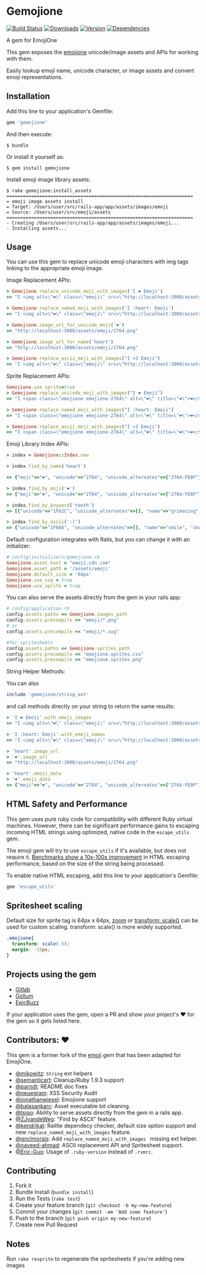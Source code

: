 # Gemojione

[![Build Status][travisUrl]][travisProject] [![Downloads][downs]][rubyUrl] [![Version][version]][rubyUrl] [![Dependencies][gemnasiumDeps]][gemnasiumProject]

A gem for EmojiOne

This gem exposes the [emojione](http://emojione.com/) unicode/image assets and APIs for working with them.

Easily lookup emoji name, unicode character, or image assets and convert emoji representations.

## Installation

Add this line to your application's Gemfile:

```ruby
gem 'gemojione'
```

And then execute:

    $ bundle

Or install it yourself as:

    $ gem install gemojione

Install emoji image library assets:

    $ rake gemojione:install_assets
    ====================================================================
    = emoji image assets install
    = Target: /Users/user/src/rails-app/app/assets/images/emoji
    = Source: /Users/user/src/emoji/assets
    ====================================================================
    - Creating /Users/user/src/rails-app/app/assets/images/emoji...
    - Installing assets...

## Usage

You can use this gem to replace unicode emoji characters with img tags linking to the appropriate emoji image.

Image Replacement APIs:

```ruby
> Gemojione.replace_unicode_moji_with_images('I ❤ Emoji')
=> "I <img alt=\"❤\" class=\"emoji\" src=\"http://localhost:3000/assets/emoji/2764.png\"> Emoji"

> Gemojione.replace_named_moji_with_images('I :heart: Emoji')
=> "I <img alt=\"❤\" class=\"emoji\" src=\"http://localhost:3000/assets/emoji/2764.png\"> Emoji"

> Gemojione.image_url_for_unicode_moji('❤')
=> "http://localhost:3000/assets/emoji/2764.png"

> Gemojione.image_url_for_name('heart')
=> "http://localhost:3000/assets/emoji/2764.png"

> Gemojione.replace_ascii_moji_with_images("I <3 Emoji")
=> "I <img alt=\"❤\" class=\"emoji\" src=\"http://localhost:3000/assets/emoji/2764.png\"> Emoji"
```

Sprite Replacement APIs:

```ruby
Gemojione.use_sprite=true
> Gemojione.replace_unicode_moji_with_images("I ❤ Emoji")
=> "I <span class=\"emojione emojione-2764\" alt=\"❤\" title=\"❤\">❤</span> Emoji"

> Gemojione.replace_named_moji_with_images("I :heart: Emoji")
=> "I <span class=\"emojione emojione-2764\" alt=\"❤\" title=\"❤\">❤</span> Emoji"

> Gemojione.replace_ascii_moji_with_images("I <3 Emoji")
=> "I <span class=\"emojione emojione-2764\" alt=\"❤\" title=\"❤\">❤</span> Emoji"

```

Emoji Library Index APIs:

```ruby
> index = Gemojione::Index.new

> index.find_by_name('heart')

=> {"moji"=>"❤", "unicode"=>"2764", "unicode_alternates"=>["2764-FE0F"], "name"=>"heart", "shortname"=>":heart:", "category"=>"symbols", "aliases"=>[], "aliases_ascii"=>["<3"], "keywords"=>["like", "love", "red", "pink", "black", "heart", "love", "passion", "romance", "intense", "desire", "death", "evil", "cold", "valentines"], "description"=>"heavy black heart"}

> index.find_by_moji('❤')
=> {"moji"=>"❤", "unicode"=>"2764", "unicode_alternates"=>["2764-FE0F"], "name"=>"heart", "shortname"=>":heart:", "category"=>"symbols", "aliases"=>[], "aliases_ascii"=>["<3"], "keywords"=>["like", "love", "red", "pink", "black", "heart", "love", "passion", "romance", "intense", "desire", "death", "evil", "cold", "valentines"], "description"=>"heavy black heart"}

> index.find_by_keyword('teeth')
=> [{"unicode"=>"1F62C", "unicode_alternates"=>[], "name"=>"grimacing", "shortname"=>":grimacing:", "category"=>"people", "aliases"=>[], "aliases_ascii"=>[], "keywords"=>["face", "grimace", "teeth", "disapprove", "pain", "silly", "smiley", "emotion", "selfie"], "moji"=>"😬", "description"=>"grimacing face"}, {"unicode"=>"1F479", "unicode_alternates"=>[], "name"=>"japanese_ogre", "shortname"=>":japanese_ogre:", "category"=>"people", "aliases"=>[], "aliases_ascii"=>[], "keywords"=>["monster", "japanese", "oni", "demon", "troll", "ogre", "folklore", "devil", "mask", "theater", "horns", "teeth"], "moji"=>"👹", "description"=>"japanese ogre"}]

> index.find_by_ascii(':)')
=> {"unicode"=>"1F604", "unicode_alternates"=>[], "name"=>"smile", "shortname"=>":smile:", "category"=>"people", "aliases"=>[], "aliases_ascii"=>[":)", ":-)", "=]", "=)", ":]"], "keywords"=>["face", "funny", "haha", "happy", "joy", "laugh", "smile", "smiley", "smiling", "emotion"], "moji"=>"😄","description"=>"smiling face with open mouth and smiling eyes"}
```

Default configuration integrates with Rails, but you can change it with an initializer:

```ruby
# config/initializers/gemojione.rb
Gemojione.asset_host = "emoji.cdn.com"
Gemojione.asset_path = '/assets/emoji'
Gemojione.default_size = '64px'
Gemojione.use_svg = true
Gemojione.use_sprite = true
```

You can also serve the assets directly from the gem in your rails app:

```ruby
# config/application.rb
config.assets.paths << Gemojione.images_path
config.assets.precompile << "emoji/*.png" 
# or 
config.assets.precompile << "emoji/*.svg"

#for spritesheets
config.assets.paths << Gemojione.sprites_path
config.assets.precompile << "emojione.sprites.css"
config.assets.precompile << "emojione.sprites.png"
```

String Helper Methods:

You can also

```ruby
include 'gemojione/string_ext'
```

and call methods directly on your string to return the same results:

```ruby
> 'I ❤ Emoji'.with_emoji_images
=> "I <img alt=\"❤\" class=\"emoji\" src=\"http://localhost:3000/assets/emoji/2764.png\"> Emoji"

> 'I :heart: Emoji'.with_emoji_names
=> "I <img alt=\"❤\" class=\"emoji\" src=\"http://localhost:3000/assets/emoji/2764.png\"> Emoji"

> 'heart'.image_url
> '❤'.image_url
=> "http://localhost:3000/assets/emoji/2764.png"

> 'heart'.emoji_data
> '❤'.emoji_data
=> {"moji"=>"❤", "unicode"=>"2764", "unicode_alternates"=>["2764-FE0F"], "name"=>"heart", "shortname"=>":heart:", "category"=>"symbols", "aliases"=>[], "aliases_ascii"=>["<3"], "keywords"=>["like", "love", "red", "pink", "black", "heart", "love", "passion", "romance", "intense", "desire", "death", "evil", "cold", "valentines"], "description"=>"heavy black heart"}
```

## HTML Safety and Performance

This gem uses pure ruby code for compatibility with different Ruby virtual machines.  However, there can be significant performance gains to escaping incoming HTML strings using optimized, native code in the `escape_utils` gem.

The emoji gem will try to use `escape_utils` if it's available, but does not require it.  [Benchmarks show a 10x-100x improvement](https://gist.github.com/wpeterson/c851be471bd91868716c) in HTML escaping performance, based on the size of the string being processed.

To enable native HTML escaping, add this line to your application's Gemfile:

```ruby
gem 'escape_utils'
```

## Spritesheet scaling
Default size for sprite tag is 64px x 64px, [zoom](http://caniuse.com/#feat=css-zoom) or [transform: scale()](http://caniuse.com/#feat=transforms2d) can be used for custom scaling. transform: scale() is more widely supported.

```css
.emojione{
  transform: scale(.5);
  margin: -15px;
}
```

## Projects using the gem

* [Gitlab](https://github.com/gitlabhq/gitlabhq)
* [Gollum](https://github.com/gollum/gollum)
* [EpicBuzz](https://www.epicbuzz.net)

If your application uses the gem, open a PR and show your project's :heart: for the gem so it gets listed here. 


## Contributors: :heart:

This gem is a former fork of the [emoji](https://github.com/wpeterson/emoji) gem that has been adapted for EmojiOne.

* [@mikowitz](https://github.com/mikowitz): `String` ext helpers
* [@semanticart](https://github.com/semanticart): Cleanup/Ruby 1.9.3 support
* [@parndt](https://github.com/parndt): README doc fixes
* [@neuegram](https://github.com/neuegram): XSS Security Audit
* [@jonathanwiesel](https://github.com/jonathanwiesel): Emojione support
* [@balasankarc](https://github.com/balasankarc): Asset executable bit cleaning.
* [@tsigo](https://github.com/tsigo): Ability to serve assets directly from the gem in a rails app.
* [@ZJvandeWeg](https://github.com/ZJvandeWeg): "Find by ASCII" feature. 
* [@kendrikat](https://github.com/kendrikat): Railtie dependecy checker, default size option support and new `replace_named_moji_with_images` feature.
* [@gnclmorais](https://github.com/gnclmorais): Add `replace_named_moji_with_images ` missing ext helper.
* [@naveed-ahmad](https://github.com/naveed-ahmad): ASCII replacement API and Spritesheet support.
* [@Eric-Guo](https://github.com/Eric-Guo): Usage of `.ruby-version` instead of `.rvmrc`.

## Contributing

1. Fork it
2. Bundle Install (`bundle install`)
3. Run the Tests (`rake test`)
2. Create your feature branch (`git checkout -b my-new-feature`)
3. Commit your changes (`git commit -am 'Add some feature'`)
4. Push to the branch (`git push origin my-new-feature`)
5. Create new Pull Request

## Notes
Run `rake resprite` to regenerate the spritesheets if you're adding new images

[travisUrl]: https://travis-ci.org/jonathanwiesel/gemojione.svg?branch=master
[travisProject]: https://travis-ci.org/jonathanwiesel/gemojione
[downs]: https://img.shields.io/gem/dt/gemojione.svg
[version]: https://img.shields.io/gem/v/gemojione.svg
[rubyUrl]: https://rubygems.org/gems/gemojione
[gemnasiumDeps]: https://img.shields.io/gemnasium/jonathanwiesel/gemojione.svg
[gemnasiumProject]: https://gemnasium.com/jonathanwiesel/gemojione
